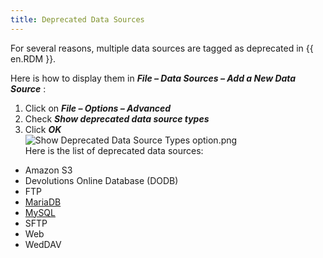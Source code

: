 ```yaml
---
title: Deprecated Data Sources
---
```

For several reasons, multiple data sources are tagged as deprecated in {{ en.RDM }}.  

Here is how to display them in ***File – Data Sources – Add a New Data Source*** :  
1. Click on ***File – Options – Advanced***
1. Check ***Show deprecated data source types***
1. Click ***OK***  
![Show Deprecated Data Source Types option.png](/img/en/kb/KB4884.png)  
Here is the list of deprecated data sources:
* Amazon S3
* Devolutions Online Database (DODB)
* FTP
* [MariaDB](https://blog.devolutions.net/2022/02/news-deprecation-of-support-announcement-for-mysql-and-mariadb-data-sources-in-remote-desktop-manager/)
* [MySQL](https://blog.devolutions.net/2022/02/news-deprecation-of-support-announcement-for-mysql-and-mariadb-data-sources-in-remote-desktop-manager/)
* SFTP
* Web
* WedDAV
